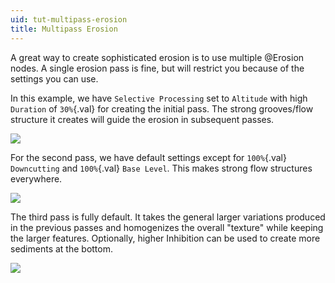 ```yaml
---
uid: tut-multipass-erosion
title: Multipass Erosion
---
```


A great way to create sophisticated erosion is to use multiple @Erosion nodes. A single erosion pass is fine, but will restrict you because of the settings you can use.

In this example, we have `Selective Processing` set to `Altitude` with high `Duration` of `30%`{.val} for creating the initial pass. The strong grooves/flow structure it creates will guide the erosion in subsequent passes.

![](/images/ref/Erosion/Erosion-Pass1.webp)

For the second pass, we have default settings except for `100%`{.val} `Downcutting` and `100%`{.val} `Base Level`. This makes strong flow structures everywhere.

![](/images/ref/Erosion/Erosion-Pass2.webp)

The third pass is fully default. It takes the general larger variations produced in the previous passes and homogenizes the overall "texture" while keeping the larger features. Optionally, higher Inhibition can be used to create more sediments at the bottom.

![](/images/ref/Erosion/Erosion-Pass3.webp)
